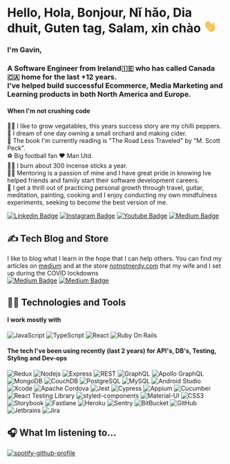# Hello, Hola, Bonjour, Nǐ hǎo, Dia dhuit, Guten tag, Salam, xin chào <img src="https://github.com/gavmac/gavmac/blob/main/wave.gif" width="30px">

### I'm Gavin, <br>
### A Software Engineer from Ireland:ireland: who has called Canada:canada: home for the last +12 years. <br> I've helped build successful Ecommerce, Media Marketing and Learning products in both North America and Europe.

#### When I'm not crushing code 
:farmer: I like to grow vegatables, this years success story are my chilli peppers.<br>
:apple: I dream of one day owning a small orchard and making cider.<br>
:open_book: The book I'm currently reading is "The Road Less Traveled" by "M. Scott Peck".<br>
:soccer: Big football fan :heart: Man Utd.<br>
:lotus_position_man: I burn about 300 incense sticks a year.<br>
:man_teacher: Mentoring is a passion of mine and I have great pride in knowing Ive helped friends and family start their software development careers.<br>
:seedling: I get a thrill out of practicing personal growth through travel, guitar, meditation, painting, cooking and I enjoy conducting my own mindfulness experiments, seeking to become the best version of me.

[![Linkedin Badge](https://img.shields.io/badge/-GavinMacken-blue?style=flat-square&logo=Linkedin&logoColor=white&link=https://www.linkedin.com/in/gavin-macken-42435498/)](https://www.linkedin.com/in/gavin-macken-42435498/)
[![Instagram Badge](https://img.shields.io/badge/-!!nerdy-black?style=flat-square&logo=instagram&logoColor=white&link=https://www.instagram.com/notnotnerdy/)](https://www.instagram.com/notnotnerdy)
[![Youtube Badge](https://img.shields.io/badge/-GavMac-darkred?style=flat-square&logo=youtube&logoColor=white&link=https://www.youtube.com/channel/UCADv58l3HUsOu6c41I3oLVw)](https://www.youtube.com/channel/UCADv58l3HUsOu6c41I3oLVw)
[![Medium Badge](https://img.shields.io/badge/-@GavMac2010-03a57a?style=flat-square&labelColor=000000&logo=Medium&link=https://medium.com/@GavMac2010)](https://medium.com/@GavMac2010)

## :writing_hand: Tech Blog and Store
I like to blog what I learn in the hope that I can help others. You can find my articles on [medium](https://medium.com/@GavMac2010) and at the store [notnotnerdy.com](https://notnotnerdy.com) that my wife and I set up during the COVID lockdowns<br>
[![Medium Badge](https://img.shields.io/badge/-@GavMac2010-03a57a?style=flat-square&labelColor=000000&logo=Medium&link=https://medium.com/@GavMac2010)](https://medium.com/@GavMac2010)
[![Medium Badge](https://img.shields.io/badge/-!!nerdy-black?style=flat-square&labelColor=000000&link=https://notnotnerdy.com)](https://notnotnerdy.com)

## :technologist: Technologies and Tools

#### I work mostly with
![JavaScript](https://img.shields.io/badge/-JavaScript-black?style=flat-square&logo=javascript)
![TypeScript](https://img.shields.io/badge/-TypeScript-007ACC?style=flat-square&logo=typescript)
![React](https://img.shields.io/badge/-React-black?style=flat-square&logo=react)
![Ruby On Rails](https://img.shields.io/badge/-Ruby%20On%20Rails-FF0000?style=flat-square&logo=rubyonrails)


<!-- #### but in the past have enjoyed using
![PHP](https://img.shields.io/badge/-PHP-black?style=flat-square&logo=php) -->

#### The tech I've been using recently (last 2 years) for API's, DB's, Testing, Styling and Dev-ops
![Redux](https://img.shields.io/badge/-Redux-black?style=flat-square&logo=redux)
![Nodejs](https://img.shields.io/badge/-Nodejs-black?style=flat-square&logo=Node.js)
![Express](https://img.shields.io/badge/-Express-yellow?style=flat-square&logo=express)
![REST](https://img.shields.io/badge/-RESTful%20API-black?style=flat-square&logo=rest)
![GraphQL](https://img.shields.io/badge/-GraphQL-E10098?style=flat-square&logo=graphql)
![Apollo GraphQL](https://img.shields.io/badge/-Apollo%20GraphQL-311C87?style=flat-square&logo=apollo-graphql)
![MongoDB](https://img.shields.io/badge/-MongoDB-black?style=flat-square&logo=mongodb)
![CouchDB](https://img.shields.io/badge/-Apache%20CouchDB-red?style=flat-square&logo=couchdb)
![PostgreSQL](https://img.shields.io/badge/-PostgreSQL-black?style=flat-square&logo=postgresql)
![MySQL](https://img.shields.io/badge/-MySQL-black?style=flat-square&logo=mysql)
![Android Studio](https://img.shields.io/badge/-Android%20Studio-black?style=flat-square&logo=androidstudio)
![Xcode](https://img.shields.io/badge/-Xcode-black?style=flat-square&logo=xcode)
![Apache Cordova](https://img.shields.io/badge/-Apache%20Cordova-black?style=flat-square&logo=apachecordova)
![Jest](https://img.shields.io/badge/-Jest-black?style=flat-square&logo=jest)
![Cypress](https://img.shields.io/badge/-Cypress-black?style=flat-square&logo=cypress)
![Appium](https://img.shields.io/badge/-Appium-blueviolet?style=flat-square)
![Cucumber](https://img.shields.io/badge/-Cucumber-black?style=flat-square&logo=cucumber)
![React Testing Library](https://img.shields.io/badge/-Test%20Library-blueviolet?style=flat-square&testinglibrary)
![styled-components](https://img.shields.io/badge/-styled%20components-black?style=flat-square&logo=styled-components)
![Material-UI](https://img.shields.io/badge/-Material%20UI-blue?style=flat-square&logo=materialui)
![CSS3](https://img.shields.io/badge/-CSS3-blue?style=flat-square&logo=css3)
![Storybook](https://img.shields.io/badge/-Storybook-black?style=flat-square&logo=storybook)
![Fastlane](https://img.shields.io/badge/-Fastlane-black?style=flat-square&logo=fastlane)
![Heroku](https://img.shields.io/badge/-Heroku-430098?style=flat-square&logo=heroku)
![Sentry](https://img.shields.io/badge/-Sentry-blueviolet?style=flat-square&logo=sentry)
![BitBucket](https://img.shields.io/badge/-BitBucket-darkblue?style=flat-square&logo=bitbucket)
![GitHub](https://img.shields.io/badge/-GitHub-181717?style=flat-square&logo=github)
![Jetbrains](https://img.shields.io/badge/-Jetbrains-black?style=flat-square&logo=jetbrains)
![Jira](https://img.shields.io/badge/-Jira-blue?style=flat-square&logo=jira)


## :headphones: What Im listening to...

[![spotify-github-profile](https://spotify-github-profile.vercel.app/api/view?uid=22hyvd3vz3p4efy4axt4l4hsq&cover_image=true&theme=compact)](https://spotify-github-profile.vercel.app/api/view?uid=22hyvd3vz3p4efy4axt4l4hsq&redirect=true)




<!--
**gavmac/gavmac** is a ✨ _special_ ✨ repository because its `README.md` (this file) appears on your GitHub profile.

Here are some ideas to get you started:

- 🔭 I’m currently working on ...
- 🌱 I’m currently learning ...
- 👯 I’m looking to collaborate on ...
- 🤔 I’m looking for help with ...
- 💬 Ask me about ...
- 📫 How to reach me: ...
- 😄 Pronouns: ...
- ⚡ Fun fact: ...
-->
